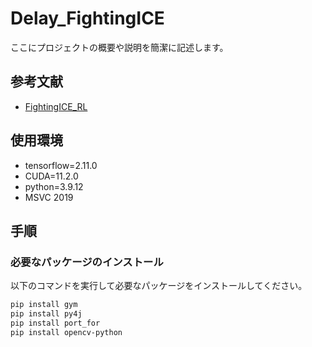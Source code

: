 # Delay_FightingICE

ここにプロジェクトの概要や説明を簡潔に記述します。

## 参考文献

- [FightingICE_RL](https://github.com/ruritoBlogger/FightingICE_RL)

## 使用環境

- tensorflow=2.11.0
- CUDA=11.2.0
- python=3.9.12
- MSVC 2019

## 手順

### 必要なパッケージのインストール

以下のコマンドを実行して必要なパッケージをインストールしてください。

```bash
pip install gym
pip install py4j
pip install port_for
pip install opencv-python
